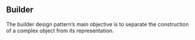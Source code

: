 ## Builder

The builder design pattern’s main objective is to separate the construction of a complex object from its representation.
